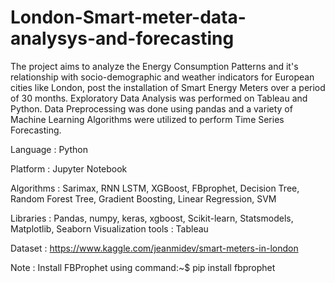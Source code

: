 # London-Smart-meter-data-analysys-and-forecasting

The project aims to analyze the Energy Consumption Patterns and it's relationship 
with socio-demographic and weather indicators for European cities like London, post 
the installation of Smart Energy Meters over a period of 30 months. Exploratory Data 
Analysis was performed on Tableau and Python. Data Preprocessing was done using pandas 
and a variety of Machine Learning Algorithms were utilized to perform Time Series Forecasting.

Language : Python

Platform : Jupyter Notebook

Algorithms : Sarimax, RNN LSTM, XGBoost, FBprophet, Decision Tree, Random Forest Tree, 
             Gradient Boosting, Linear Regression, SVM 
             
Libraries : Pandas, numpy, keras, xgboost, Scikit-learn, Statsmodels, Matplotlib, Seaborn
Visualization tools : Tableau

Dataset : https://www.kaggle.com/jeanmidev/smart-meters-in-london

Note : Install FBProphet using command:~$ pip install fbprophet
